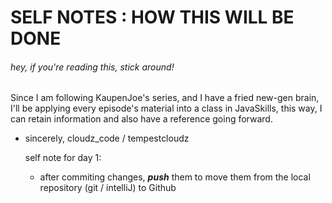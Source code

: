 # SELF NOTES : HOW THIS WILL BE DONE
###### hey, if you're reading this, stick around!

Since I am following KaupenJoe's series, and I have a fried new-gen brain, I'll be applying every episode's material into a class in JavaSkills, this way, I can retain information and also have a reference going forward.

- sincerely, cloudz_code / tempestcloudz

  self note for day 1:
  - after commiting changes, ***push*** them to move them from the local repository (git / intelliJ) to Github

